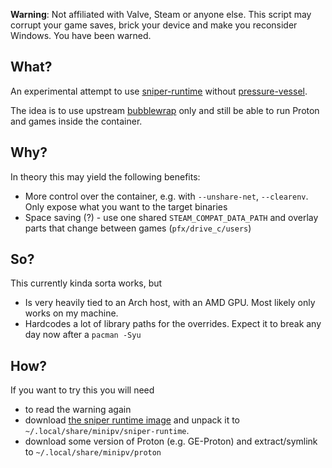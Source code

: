 **Warning**: Not affiliated with Valve, Steam or anyone else. This script may corrupt your game saves, brick your device and make you reconsider Windows. You have been warned.

## What?

An experimental attempt to use [sniper-runtime](https://gitlab.steamos.cloud/steamrt/steamrt/-/blob/steamrt/sniper/README.md) without [pressure-vessel](https://gitlab.steamos.cloud/steamrt/steam-runtime-tools/-/blob/main/pressure-vessel/README.md).

The idea is to use upstream [bubblewrap](https://github.com/containers/bubblewrap) only and still be able to run Proton and games inside the container.

## Why?

In theory this may yield the following benefits:
- More control over the container, e.g. with `--unshare-net`, `--clearenv`. Only expose what you want to the target binaries
- Space saving (?) - use one shared `STEAM_COMPAT_DATA_PATH` and overlay parts that change between games (`pfx/drive_c/users`)

## So?

This currently kinda sorta works, but
- Is very heavily tied to an Arch host, with an AMD GPU. Most likely only works on my machine.
- Hardcodes a lot of library paths for the overrides. Expect it to break any day now after a `pacman -Syu`

## How?

If you want to try this you will need
- to read the warning again
- download [the sniper runtime image](https://repo.steampowered.com/steamrt-images-sniper/snapshots/latest-container-runtime-public-beta/com.valvesoftware.SteamRuntime.Platform-amd64%2Ci386-sniper-runtime.tar.gz) and unpack it to `~/.local/share/minipv/sniper-runtime`.
- download some version of Proton (e.g. GE-Proton) and extract/symlink to `~/.local/share/minipv/proton`
